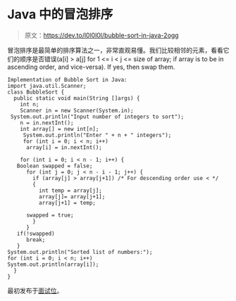 # Java 中的冒泡排序

> 原文：<https://dev.to/l0l0l0l/bubble-sort-in-java-2ogg>

冒泡排序是最简单的排序算法之一，非常直观易懂。我们比较相邻的元素，看看它们的顺序是否错误(a[i] > a[j] for 1 <= i < j <= size of array; if array is to be in ascending order, and vice-versa). If yes, then swap them.

```
Implementation of Bubble Sort in Java:
import java.util.Scanner;
class BubbleSort {
  public static void main(String []args) {
    int n;
    Scanner in = new Scanner(System.in);
 System.out.println("Input number of integers to sort");
    n = in.nextInt();
    int array[] = new int[n];
     System.out.println("Enter " + n + " integers");
     for (int i = 0; i < n; i++)
      array[i] = in.nextInt();

    for (int i = 0; i < n - 1; i++) {
   Boolean swapped = false;
      for (int j = 0; j < n - i - 1; j++) {
        if (array[j] > array[j+1]) /* For descending order use < */
        {
          int temp = array[j];
          array[j]= array[j+1];
          array[j+1] = temp;

      swapped = true;
        }
      }
   if(!swapped)
      break;
   } 
System.out.println("Sorted list of numbers:");
for (int i = 0; i < n; i++)
System.out.println(array[i]);
  }
} 
```

最初发布于[面试位](https://www.interviewbit.com/tutorial/bubble-sort/)。